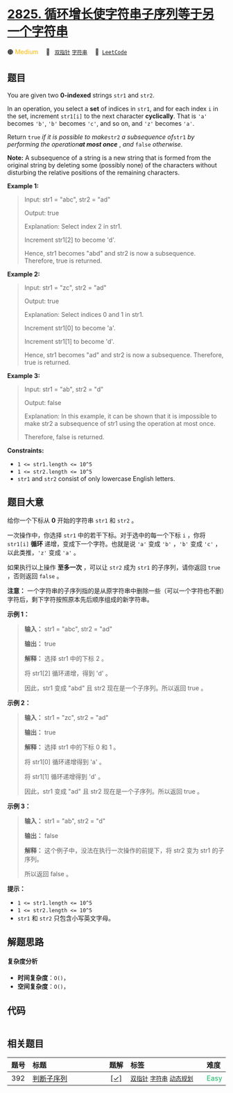 # [2825. 循环增长使字符串子序列等于另一个字符串](https://leetcode.com/problems/make-string-a-subsequence-using-cyclic-increments)

🟠 <font color=#ffb800>Medium</font>&emsp; 🔖&ensp; [`双指针`](/leetcode-js/outline/tag/two-pointers.md) [`字符串`](/leetcode-js/outline/tag/string.md)&emsp; 🔗&ensp;[`LeetCode`](https://leetcode.com/problems/make-string-a-subsequence-using-cyclic-increments)

## 题目

You are given two **0-indexed** strings `str1` and `str2`.

In an operation, you select a **set** of indices in `str1`, and for each index
`i` in the set, increment `str1[i]` to the next character **cyclically**. That
is `'a'` becomes `'b'`, `'b'` becomes `'c'`, and so on, and `'z'` becomes
`'a'`.

Return `true` _if it is possible to make_`str2` _a subsequence of_`str1` _by
performing the operation**at most once**_ , _and_ `false` _otherwise_.

**Note:** A subsequence of a string is a new string that is formed from the
original string by deleting some (possibly none) of the characters without
disturbing the relative positions of the remaining characters.



**Example 1:**

> Input: str1 = "abc", str2 = "ad"
> 
> Output: true
> 
> Explanation: Select index 2 in str1.
> 
> Increment str1[2] to become 'd'. 
> 
> Hence, str1 becomes "abd" and str2 is now a subsequence. Therefore, true is returned.

**Example 2:**

> Input: str1 = "zc", str2 = "ad"
> 
> Output: true
> 
> Explanation: Select indices 0 and 1 in str1. 
> 
> Increment str1[0] to become 'a'. 
> 
> Increment str1[1] to become 'd'. 
> 
> Hence, str1 becomes "ad" and str2 is now a subsequence. Therefore, true is returned.

**Example 3:**

> Input: str1 = "ab", str2 = "d"
> 
> Output: false
> 
> Explanation: In this example, it can be shown that it is impossible to make str2 a subsequence of str1 using the operation at most once. 
> 
> Therefore, false is returned.



**Constraints:**

  * `1 <= str1.length <= 10^5`
  * `1 <= str2.length <= 10^5`
  * `str1` and `str2` consist of only lowercase English letters.


## 题目大意

给你一个下标从 **0**  开始的字符串 `str1` 和 `str2` 。

一次操作中，你选择 `str1` 中的若干下标。对于选中的每一个下标 `i` ，你将 `str1[i]` **循环**  递增，变成下一个字符。也就是说
`'a'` 变成 `'b'` ，`'b'` 变成 `'c'` ，以此类推，`'z'` 变成 `'a'` 。

如果执行以上操作 **至多一次**  ，可以让 `str2` 成为 `str1` 的子序列，请你返回 `true` ，否则返回 `false` 。

**注意：** 一个字符串的子序列指的是从原字符串中删除一些（可以一个字符也不删）字符后，剩下字符按照原本先后顺序组成的新字符串。



**示例 1：**

> 
> 
> 
> 
> 
> **输入：** str1 = "abc", str2 = "ad"
> 
> **输出：** true
> 
> **解释：** 选择 str1 中的下标 2 。
> 
> 将 str1[2] 循环递增，得到 'd' 。
> 
> 因此，str1 变成 "abd" 且 str2 现在是一个子序列。所以返回 true 。

**示例 2：**

> 
> 
> 
> 
> 
> **输入：** str1 = "zc", str2 = "ad"
> 
> **输出：** true
> 
> **解释：** 选择 str1 中的下标 0 和 1 。
> 
> 将 str1[0] 循环递增得到 'a' 。
> 
> 将 str1[1] 循环递增得到 'd' 。
> 
> 因此，str1 变成 "ad" 且 str2 现在是一个子序列。所以返回 true 。

**示例 3：**

> 
> 
> 
> 
> 
> **输入：** str1 = "ab", str2 = "d"
> 
> **输出：** false
> 
> **解释：** 这个例子中，没法在执行一次操作的前提下，将 str2 变为 str1 的子序列。
> 
> 所以返回 false 。



**提示：**

  * `1 <= str1.length <= 10^5`
  * `1 <= str2.length <= 10^5`
  * `str1` 和 `str2` 只包含小写英文字母。


## 解题思路

#### 复杂度分析

- **时间复杂度**：`O()`，
- **空间复杂度**：`O()`，

## 代码

```javascript

```

## 相关题目

<!-- prettier-ignore -->
| 题号 | 标题 | 题解 | 标签 | 难度 |
| :------: | :------ | :------: | :------ | :------ |
| 392 | [判断子序列](https://leetcode.com/problems/is-subsequence) | [[✓]](/leetcode-js/problem/0392.md) |  [`双指针`](/leetcode-js/outline/tag/two-pointers.md) [`字符串`](/leetcode-js/outline/tag/string.md) [`动态规划`](/leetcode-js/outline/tag/dynamic-programming.md) | <font color=#15bd66>Easy</font> |

<style>
.blue {
    background-color: #096dd9;
    padding: 0.25rem 0.5rem;
    margin: 0;
    font-size: 0.85em;
    border-radius: 3px;
    color: white;
    font-weight: 500;
}
table th:first-of-type { width: 10%; }
table th:nth-of-type(2) { width: 35%; }
table th:nth-of-type(3) { width: 10%; }
table th:nth-of-type(4) { width: 35%; }
table th:nth-of-type(5) { width: 10%; }
</style>
